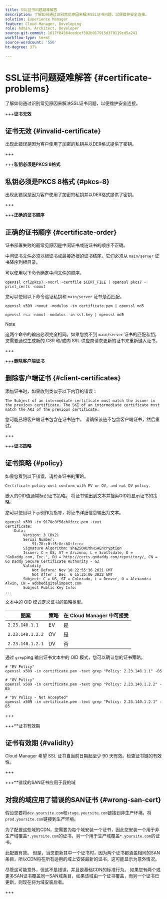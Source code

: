 ```yaml
---
title: SSL证书问题疑难解答
description: 了解如何通过识别常见原因来解决SSL证书问题，以便维护安全连接。
solution: Experience Manager
feature: Cloud Manager, Developing
role: Admin, Architect, Developer
source-git-commit: 1017f84564cedcef502b017915d370119cd5a241
workflow-type: tm+mt
source-wordcount: '556'
ht-degree: 37%

---
```



# SSL证书问题疑难解答 {#certificate-problems}

了解如何通过识别常见原因来解决SSL证书问题，以便维护安全连接。

+++**证书无效**

## 证书无效 {#invalid-certificate}

出现此错误是因为客户使用了加密的私钥并以DER格式提供了密钥。

+++

+++**私钥必须是PKCS 8格式**

## 私钥必须是PKCS 8格式 {#pkcs-8}

出现此错误是因为客户使用了加密的私钥并以DER格式提供了密钥。

+++

+++**正确的证书顺序**

## 正确的证书顺序 {#certificate-order}

证书部署失败的最常见原因是中间证书或链证书的顺序不正确。

中间证书文件必须以根证书或最接近根的证书结尾。它们必须从 `main/server` 证书降序到根目录。

可以使用以下命令确定中间文件的顺序。

```shell
openssl crl2pkcs7 -nocrl -certfile $CERT_FILE | openssl pkcs7 -print_certs -noout
```

您可以使用以下命令验证私钥和 `main/server` 证书是否匹配。

```shell
openssl x509 -noout -modulus -in certificate.pem | openssl md5
```

```shell
openssl rsa -noout -modulus -in ssl.key | openssl md5
```

>[!NOTE]
>
>这两个命令的输出必须完全相同。如果您找不到 `main/server` 证书的匹配私钥，您需要通过生成新的 CSR 和/或向 SSL 供应商请求更新的证书来重新键入证书。

+++

+++**删除客户端证书**

## 删除客户端证书 {#client-certificates}

添加证书时，如果收到类似于以下内容的错误：

```text
The Subject of an intermediate certificate must match the issuer in the previous certificate. The SKI of an intermediate certificate must match the AKI of the previous certificate.
```

您可能已将客户端证书包含在证书链中。 请确保该链不包含客户端证书，然后重试。

+++

+++**证书策略**

## 证书策略 {#policy}

如果您看到以下错误，请检查证书的策略。

```text
Certificate policy must conform with EV or OV, and not DV policy.
```

嵌入的OID值通常标识证书策略。 将证书输出到文本并搜索OID将显示证书的策略。

您可以使用以下示例作为指导，将证书详细信息输出为文本。

```text
openssl x509 -in 9178c0f58cb8fccc.pem -text
certificate:
    Data:
        Version: 3 (0x2)
        Serial Number:
            91:78:c0:f5:8c:b8:fc:cc
        Signature Algorithm: sha256WithRSAEncryption
        Issuer: C = US, ST = Arizona, L = Scottsdale, O = "GoDaddy.com, Inc.", OU = http://certs.godaddy.com/repository/, CN = Go Daddy Secure Certificate Authority - G2
        Validity
            Not Before: Nov 10 22:55:36 2021 GMT
            Not After : Dec  6 15:35:06 2022 GMT
        Subject: C = US, ST = Colorado, L = Denver, O = Alexandra Alwin, CN = adobedigitalimpact.com
        Subject Public Key Info:
...
```

文本中的 OID 模式定义证书的策略类型。

| 图案 | 策略 | 在 Cloud Manager 中可接受 |
|---|---|---|
| `2.23.140.1.1` | EV | 是 |
| `2.23.140.1.2.2` | OV | 是 |
| `2.23.140.1.2.1` | DV | 否 |

通过 `grep`ping 输出证书文本中的 OID 模式，您可以确认您的证书策略。

```shell
# "EV Policy"
openssl x509 -in certificate.pem -text grep "Policy: 2.23.140.1.1" -B5

# "OV Policy"
openssl x509 -in certificate.pem -text grep "Policy: 2.23.140.1.2.2" -B5

# "DV Policy - Not Accepted"
openssl x509 -in certificate.pem -text grep "Policy: 2.23.140.1.2.1" -B5
```

+++

+++**证书有效期

## 证书有效期 {#validity}

Cloud Manager 希望 SSL 证书自当前日期起至少 90 天有效。检查证书链的有效性。

+++

+++**错误的SAN证书应用于我的域

## 对我的域应用了错误的SAN证书 {#wrong-san-cert}

假设您要将`dev.yoursite.com`和`stage.yoursite.com`链接到非生产环境，将`prod.yoursite.com`链接到生产环境。

为了配置这些域的CDN，您需要为每个域安装一个证书，因此您安装一个用于非生产域覆盖`*.yoursite.com`的证书，另一个用于生产域覆盖`*.yoursite.com`的证书。

此配置有效。 但是，当您更新其中一个证书时，因为两个证书都涵盖相同的SAN条目，所以CDN将在所有适用的域上安装最新的证书，这可能显示为意外情况。

尽管这可能意外，但这不是错误，并且是基础CDN的标准行为。 如果您有两个或更多SAN证书覆盖同一SAN域条目，如果该域由一个证书覆盖，而另一个证书已更新，则现在将为域安装后者。

+++
